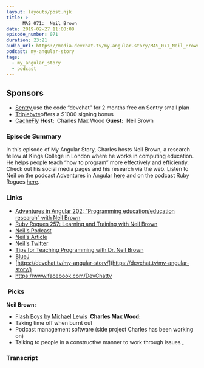 ```yaml
---
layout: layouts/post.njk
title: >
      MAS 071:  Neil Brown
date: 2019-02-27 11:00:08
episode_number: 071
duration: 23:21
audio_url: https://media.devchat.tv/my-angular-story/MAS_071_Neil_Brown.mp3
podcast: my-angular-story
tags: 
  - my_angular_story
  - podcast
---
```


## **Sponsors**

- [Sentry&nbsp;](https://sentry.io/)use the code “devchat” for 2 months free on Sentry small plan
- [Triplebyte](https://triplebyte.com/astory)offers a $1000 signing bonus
- [CacheFly](https://www.cachefly.com/)
**Host:&nbsp;** Charles Max Wood **Guest:** &nbsp;Neil Brown
### **Episode Summary**
In this episode of My Angular Story, Charles hosts Neil Brown, a research fellow at Kings College in London where he works in computing education. He helps people teach “how to program” more effectively and efficiently. Check out his social media pages and his research via the web. Listen to Neil on the podcast&nbsp;Adventures in Angular [here](https://devchat.tv/adv-in-angular/aia-202-programming-education-education-research-with-neil-brown/) and on the podcast Ruby Rogues [here](https://devchat.tv/ruby-rogues/257-rr-learning-and-training-with-neil-brown/).
### **Links**

- <u><a href="https://devchat.tv/adv-in-angular/aia-202-programming-education-education-research-with-neil-brown/">Adventures in Angular 202: “Programming education/education research” with Neil Brown</a></u>
- <u><a href="https://devchat.tv/ruby-rogues/257-rr-learning-and-training-with-neil-brown/">Ruby Rogues 257: Learning and Training with Neil Brown</a></u>
- [Neil's Podcast](https://hanselminutes.com/636/tips-for-teaching-programming-with-dr-neil-brown)
- [Neil's Article](https://www.felienne.com/archives/5935)
- [Neil's Twitter](https://twitter.com/neilccbrown)
- [Tips for Teaching Programming with Dr. Neil Brown](https://radiopublic.com/hanselminutes-fresh-talk-and-tec-8jzRJj/ep/s1!df6ad)
- [BlueJ](https://bluej.org/)
- [https://devchat.tv/my-angular-story/](https://devchat.tv/my-angular-story/)
- <u><a href="https://www.facebook.com/DevChattv">https://www.facebook.com/DevChattv</a></u>

### **&nbsp;Picks**
 **Neil Brown:**
- <u><a href="https://www.amazon.com/Flash-Boys-Wall-Street-Revolt/dp/0393351599">Flash Boys by Michael Lewis</a></u>
**&nbsp;Charles Max Wood:**
- Taking time off when burnt out
- Podcast management software (side project Charles has been working on)
- Talking to people in a constructive manner to work through issues
<u> </u>

### Transcript


